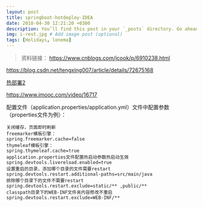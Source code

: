 ```yaml
---
layout: post
title: springboot-hotdeploy-IDEA
date: 2018-04-30 12:21:20 +0300
description: You’ll find this post in your `_posts` directory. Go ahead and edit it and re-build the site to see your changes. # Add post description (optional)
img: i-rest.jpg # Add image post (optional)
tags: [Holidays, lonema]
---
```

> 资料链接：
> https://www.cnblogs.com/jcook/p/6910238.html
>



[asd]: https://blog.csdn.net/xusheng_Mr/article/details/78771746	"热部署"

https://blog.csdn.net/tengxing007/article/details/72675168

[热部署2](https://www.cnblogs.com/magicalSam/p/7196355.html?_blank)

https://www.imooc.com/video/16717

配置文件（application.properties/application.yml）文件中配置参数（properties文件为例）：

```
关闭缓存，页面即时刷新
freemarker模板引擎：
spring.freemarker.cache=false
thymeleaf模板引擎：
spring.thymeleaf.cache=true
application.properties文件配置热启动参数热启动生效
spring.devtools.livereload.enabled=true
设置重启的目录，添加哪个目录的文件需要restart
spring.devtools.restart.additional-paths=src/main/java
排除哪个目录下的文件不需要restart
spring.devtools.restart.exclude=static/** ,public/**
classpath目录下的WEB-INF文件夹内容修改不重启
spring.devtools.restart.exclude=WEB-INF/**
```


